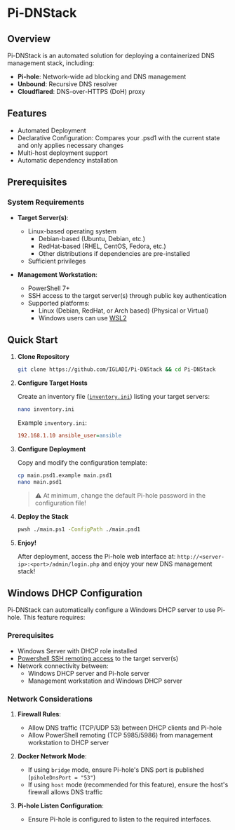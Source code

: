 # Pi-DNStack

## Overview

Pi-DNStack is an automated solution for deploying a containerized DNS management stack, including:

-   **Pi-hole**: Network-wide ad blocking and DNS management
-   **Unbound**: Recursive DNS resolver
-   **Cloudflared**: DNS-over-HTTPS (DoH) proxy

## Features

-   Automated Deployment
-   Declarative Configuration: Compares your .psd1 with the current state and only applies necessary changes
-   Multi-host deployment support
-   Automatic dependency installation

## Prerequisites

### System Requirements

-   **Target Server(s)**:

    -   Linux-based operating system
        -   Debian-based (Ubuntu, Debian, etc.)
        -   RedHat-based (RHEL, CentOS, Fedora, etc.)
        -   Other distributions if dependencies are pre-installed
    -   Sufficient privileges

-   **Management Workstation**:
    -   PowerShell 7+
    -   SSH access to the target server(s) through public key authentication
    -   Supported platforms:
        -   Linux (Debian, RedHat, or Arch based) (Physical or Virtual)
        -   Windows users can use [WSL2](https://docs.microsoft.com/en-us/windows/wsl/install)

## Quick Start

1. **Clone Repository**

    ```bash
    git clone https://github.com/IGLADI/Pi-DNStack && cd Pi-DNStack
    ```

2. **Configure Target Hosts**

    Create an inventory file ([`inventory.ini`](https://docs.ansible.com/ansible/latest/collections/ansible/builtin/ini_inventory.html)) listing your target servers:

    ```bash
    nano inventory.ini
    ```

    Example `inventory.ini`:

    ```ini
    192.168.1.10 ansible_user=ansible
    ```

3. **Configure Deployment**

    Copy and modify the configuration template:

    ```bash
    cp main.psd1.example main.psd1
    nano main.psd1
    ```

    > ⚠️ At minimum, change the default Pi-hole password in the configuration file!

4. **Deploy the Stack**

    ```bash
    pwsh ./main.ps1 -ConfigPath ./main.psd1
    ```

5. **Enjoy!**

    After deployment, access the Pi-hole web interface at: `http://<server-ip>:<port>/admin/login.php` and enjoy your new DNS management stack!

## Windows DHCP Configuration

Pi-DNStack can automatically configure a Windows DHCP server to use Pi-hole. This feature requires:

### Prerequisites

-   Windows Server with DHCP role installed
-   [Powershell SSH remoting access](https://learn.microsoft.com/th-th/powershell/scripting/security/remoting/ssh-remoting-in-powershell?view=powershell-7.4) to the target server(s)
-   Network connectivity between:
    -   Windows DHCP server and Pi-hole server
    -   Management workstation and Windows DHCP server

### Network Considerations

1. **Firewall Rules**:

    - Allow DNS traffic (TCP/UDP 53) between DHCP clients and Pi-hole
    - Allow PowerShell remoting (TCP 5985/5986) from management workstation to DHCP server

2. **Docker Network Mode**:

    - If using `bridge` mode, ensure Pi-hole's DNS port is published (`piholeDnsPort = "53"`)
    - If using `host` mode (recommended for this feature), ensure the host's firewall allows DNS traffic

3. **Pi-hole Listen Configuration**:
    - Ensure Pi-hole is configured to listen to the required interfaces.
